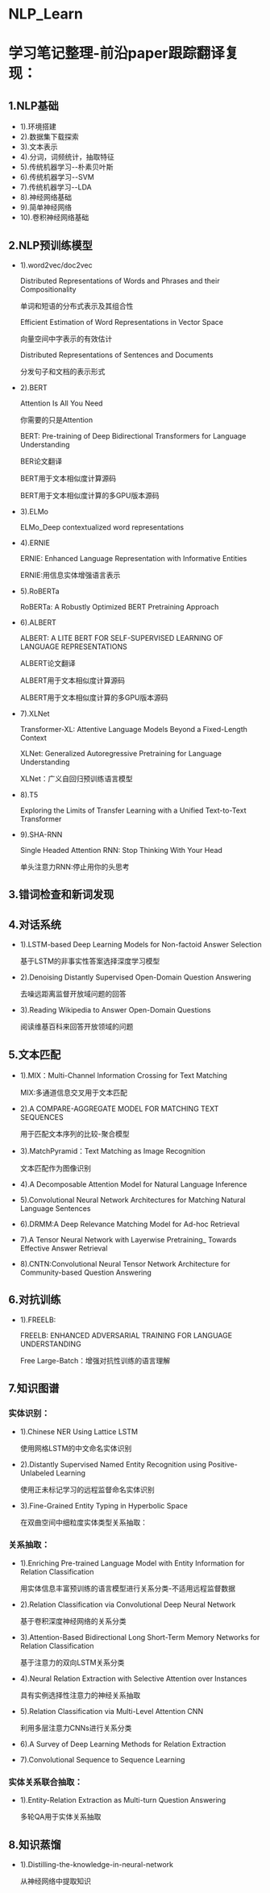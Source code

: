 # NLP_Learn
# 学习笔记整理-前沿paper跟踪翻译复现：
## 1.NLP基础
* 1).环境搭建
* 2).数据集下载探索
* 3).文本表示
* 4).分词，词频统计，抽取特征
* 5).传统机器学习--朴素贝叶斯
* 6).传统机器学习--SVM 
* 7).传统机器学习--LDA
* 8).神经网络基础
* 9).简单神经网络
* 10).卷积神经网络基础

## 2.NLP预训练模型
* 1).word2vec/doc2vec
  
  Distributed Representations of Words and Phrases and their Compositionality
  
  单词和短语的分布式表示及其组合性
  
  Efficient Estimation of Word Representations in Vector Space
  
  向量空间中字表示的有效估计
  
  Distributed Representations of Sentences and Documents
  
  分发句子和文档的表示形式
  
* 2).BERT
  
  Attention Is All You Need
  
  你需要的只是Attention
  
  BERT: Pre-training of Deep Bidirectional Transformers for Language Understanding
  
  BER论文翻译
  
  BERT用于文本相似度计算源码
  
  BERT用于文本相似度计算的多GPU版本源码
  
* 3).ELMo
  
  ELMo_Deep contextualized word representations
  
* 4).ERNIE

  ERNIE: Enhanced Language Representation with Informative Entities

  ERNIE:用信息实体增强语言表示

* 5).RoBERTa

  RoBERTa: A Robustly Optimized BERT Pretraining Approach

* 6).ALBERT

  ALBERT: A LITE BERT FOR SELF-SUPERVISED LEARNING OF LANGUAGE REPRESENTATIONS
  
  ALBERT论文翻译
  
  ALBERT用于文本相似度计算源码
  
  ALBERT用于文本相似度计算的多GPU版本源码

* 7).XLNet

  Transformer-XL: Attentive Language Models Beyond a Fixed-Length Context

  XLNet: Generalized Autoregressive Pretraining for Language Understanding

  XLNet：广义自回归预训练语言模型

* 8).T5

  Exploring the Limits of Transfer Learning with a Unified Text-to-Text Transformer

* 9).SHA-RNN

  Single Headed Attention RNN: Stop Thinking With Your Head

  单头注意力RNN:停止用你的头思考



## 3.错词检查和新词发现

 ## 4.对话系统
* 1).LSTM-based Deep Learning Models for Non-factoid Answer Selection
  
  基于LSTM的非事实性答案选择深度学习模型
  
* 2).Denoising Distantly Supervised Open-Domain Question Answering
  
  去噪远距离监督开放域问题的回答
  
* 3).Reading Wikipedia to Answer Open-Domain Questions
  
  阅读维基百科来回答开放领域的问题

## 5.文本匹配
* 1).MIX：Multi-Channel Information Crossing for Text Matching
  
  MIX:多通道信息交叉用于文本匹配
  
* 2).A COMPARE-AGGREGATE MODEL FOR MATCHING TEXT SEQUENCES
  
  用于匹配文本序列的比较-聚合模型
  
* 3).MatchPyramid：Text Matching as Image Recognition
  
  文本匹配作为图像识别
  
* 4).A Decomposable Attention Model for Natural Language Inference

* 5).Convolutional Neural Network Architectures for Matching Natural Language Sentences

* 6).DRMM:A Deep Relevance Matching Model for Ad-hoc Retrieval

* 7).A Tensor Neural Network with Layerwise Pretraining_ Towards Effective Answer Retrieval

* 8).CNTN:Convolutional Neural Tensor Network Architecture for Community-based Question Answering



## 6.对抗训练
* 1).FREELB: 

  FREELB: ENHANCED ADVERSARIAL TRAINING FOR LANGUAGE UNDERSTANDING

  Free Large-Batch：增强对抗性训练的语言理解

## 7.知识图谱
### 实体识别：
* 1).Chinese NER Using Lattice LSTM
  
  使用网格LSTM的中文命名实体识别
  
* 2).Distantly Supervised Named Entity Recognition using Positive-Unlabeled Learning
  
  使用正未标记学习的远程监督命名实体识别
  
* 3).Fine-Grained Entity Typing in Hyperbolic Space
  
  在双曲空间中细粒度实体类型关系抽取：

### 关系抽取：
* 1).Enriching Pre-trained Language Model with Entity Information for Relation Classification
  
  用实体信息丰富预训练的语言模型进行关系分类-不适用远程监督数据
  
* 2).Relation Classification via Convolutional Deep Neural Network
  
  基于卷积深度神经网络的关系分类
  
* 3).Attention-Based Bidirectional Long Short-Term Memory Networks for Relation Classification
  
  基于注意力的双向LSTM关系分类
  
* 4).Neural Relation Extraction with Selective Attention over Instances
  
  具有实例选择性注意力的神经关系抽取
  
* 5).Relation Classification via Multi-Level Attention CNN 
  
  利用多层注意力CNNs进行关系分类
  
* 6).A Survey of Deep Learning Methods for Relation Extraction

* 7).Convolutional Sequence to Sequence Learning


### 实体关系联合抽取：
* 1).Entity-Relation Extraction as Multi-turn Question Answering
  
  多轮QA用于实体关系抽取


## 8.知识蒸馏
* 1).Distilling-the-knowledge-in-neural-network

  从神经网络中提取知识